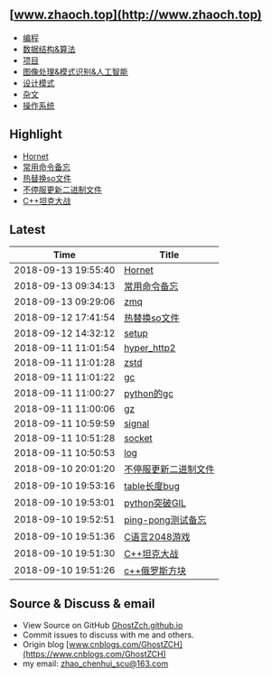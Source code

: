 ## [www.zhaoch.top](http://www.zhaoch.top)
+ [编程](编程)
+ [数据结构&算法](数据结构&算法)
+ [项目](项目)
+ [图像处理&模式识别&人工智能](图像处理&模式识别&人工智能)
+ [设计模式](设计模式)
+ [杂文](杂文)
+ [操作系统](操作系统)

## Highlight

+ [Hornet](项目/Hornet.md)
+ [常用命令备忘](操作系统/linux/常用命令备忘.md)
+ [热替换so文件](操作系统/linux/热替换so文件.md)
+ [不停服更新二进制文件](操作系统/linux/不停服更新二进制文件.md)
+ [C++坦克大战](项目/C++坦克大战.md)

## Latest 

|Time|Title|
|--|--|
|2018-09-13 19:55:40|[Hornet](项目/Hornet.md)|
|2018-09-13 09:34:13|[常用命令备忘](操作系统/linux/常用命令备忘.md)|
|2018-09-13 09:29:06|[zmq](编程/python/python常用库使用/zmq.md)|
|2018-09-12 17:41:54|[热替换so文件](操作系统/linux/热替换so文件.md)|
|2018-09-12 14:32:12|[setup](杂文/setup.md)|
|2018-09-11 11:01:54|[hyper_http2](编程/python/python常用库使用/hyper_http2.md)|
|2018-09-11 11:01:28|[zstd](编程/python/python常用库使用/zstd.md)|
|2018-09-11 11:01:22|[gc](编程/python/python常用库使用/gc.md)|
|2018-09-11 11:00:27|[python的gc](编程/python/python的gc.md)|
|2018-09-11 11:00:06|[gz](编程/python/python常用库使用/gz.md)|
|2018-09-11 10:59:59|[signal](编程/python/python常用库使用/signal.md)|
|2018-09-11 10:51:28|[socket](编程/python/python常用库使用/socket.md)|
|2018-09-11 10:50:53|[log](编程/python/python常用库使用/log.md)|
|2018-09-10 20:01:20|[不停服更新二进制文件](操作系统/linux/不停服更新二进制文件.md)|
|2018-09-10 19:53:16|[table长度bug](编程/lua/table长度bug.md)|
|2018-09-10 19:53:01|[python突破GIL](编程/python/python突破GIL.md)|
|2018-09-10 19:52:51|[ping-pong测试备忘](编程/go/ping-pong测试备忘.md)|
|2018-09-10 19:51:36|[C语言2048游戏](项目/C语言2048游戏.md)|
|2018-09-10 19:51:30|[C++坦克大战](项目/C++坦克大战.md)|
|2018-09-10 19:51:26|[c++俄罗斯方块](项目/c++俄罗斯方块.md)|

## Source & Discuss & email

+ View Source on GitHub [GhostZch.github.io](https://github.com/GhostZCH/GhostZch.github.io/)
+ Commit issues to discuss with me and others.
+ Origin blog [www.cnblogs.com/GhostZCH](https://www.cnblogs.com/GhostZCH)
+ my email: zhao_chenhui_scu@163.com
